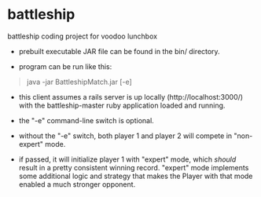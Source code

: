 battleship
==========

battleship coding project for voodoo lunchbox

- prebuilt executable JAR file can be found in the bin/ directory.

- program can be run like this:

> java -jar BattleshipMatch.jar [-e] 

- this client assumes a rails server is up locally (http://localhost:3000/) with the battleship-master ruby application loaded and running.

- the "-e" command-line switch is optional.  

- without the "-e" switch, both player 1 and player 2 will compete in "non-expert" mode.

- if passed, it will initialize player 1 with "expert" mode, which *should* result in a pretty consistent winning record.  "expert" mode implements some additional logic and strategy that makes the Player with that mode enabled a much stronger opponent.

